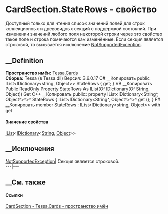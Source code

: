 # CardSection.StateRows - свойство
Доступный только для чтения список значений полей для строк коллекционных и
древовидных секций с поддержкой состояний. При изменении значений любого поля
некоторой строки через это свойство такое поле и строка помечаются как
изменённые. Если секция является строковой, то вызывается исключение
[NotSupportedException](https://learn.microsoft.com/dotnet/api/system.notsupportedexception).
## __Definition
 **Пространство имён:** [Tessa.Cards](N_Tessa_Cards.htm)  
 **Сборка:** Tessa (в Tessa.dll) Версия: 3.6.0.17
C# __Копировать
     public IList<IDictionary<string, Object>> StateRows { get; }
VB __Копировать
     Public ReadOnly Property StateRows As IList(Of IDictionary(Of String, Object))
    	Get
C++ __Копировать
     public:
    property IList<IDictionary<String^, Object^>^>^ StateRows {
    	IList<IDictionary<String^, Object^>^>^ get ();
    }
F# __Копировать
     member StateRows : IList<IDictionary<string, Object>> with get
#### Значение свойства
[IList](https://learn.microsoft.com/dotnet/api/system.collections.generic.ilist-1)<[IDictionary](https://learn.microsoft.com/dotnet/api/system.collections.generic.idictionary-2)<[String](https://learn.microsoft.com/dotnet/api/system.string),
[Object](https://learn.microsoft.com/dotnet/api/system.object)>>
##  __Исключения
[NotSupportedException](https://learn.microsoft.com/dotnet/api/system.notsupportedexception)|
Секция является строковой.  
---|---  
##  __См. также
#### Ссылки
[CardSection - ](T_Tessa_Cards_CardSection.htm)
[Tessa.Cards - пространство имён](N_Tessa_Cards.htm)
